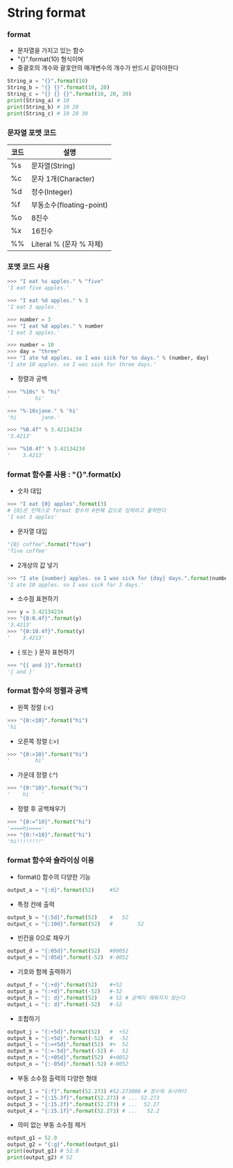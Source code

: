 # String format 

### format 
- 문자열을 가지고 있는 함수 
- "{}".format(10) 형식이며 
-  중괄호의 개수와 괄호안의 매개변수의 개수가 반드시 같아야한다
```python
String_a = "{}".format(10)
String_b = "{} {}".format(10, 20)
String_c = "{} {} {}".format(10, 20, 30)  
print(String_a) # 10
print(String_b) # 10 20 
print(String_c) # 10 20 30
```

### 문자열 포맷 코드
| 코드 | 설명 |
| --- | --- |
| %s | 문자열(String) |
| %c | 문자 1개(Character) |
| %d | 정수(Integer) |
| %f | 부동소수(floating-point) |
| %o | 8진수 |
| %x | 16진수 |
| %% | Literal % (문자 % 자체) |

### 포맷 코드 사용
```python
>>> "I eat %s apples." % "five"
'I eat five apples.'
```
```python
>>> "I eat %d apples." % 3
'I eat 3 apples.'
```
```python
>>> number = 3
>>> "I eat %d apples." % number
'I eat 3 apples.'
```
```python
>>> number = 10
>>> day = "three"
>>> "I ate %d apples. so I was sick for %s days." % (number, day)
'I ate 10 apples. so I was sick for three days.'
```
- 정렬과 공백 
```python
>>> "%10s" % "hi"
'        hi'
```
```python
>>> "%-10sjane." % 'hi'
'hi        jane.'
```
```python
>>> "%0.4f" % 3.42134234
'3.4213'
```
```python
>>> "%10.4f" % 3.42134234
'    3.4213'
```

### format 함수를 사용 : "{}".format(x)
- 숫자 대입
```python
>>> "I eat {0} apples".format(3) 
# {0}은 인덱스로 format 함수의 0번째 값으로 입력하고 출력한다 
'I eat 3 apples'
```

- 문자열 대입
```python
"{0} coffee".format("five")
'five coffee'
```

- 2개상의 값 넣기
```python
>>> "I ate {number} apples. so I was sick for {day} days.".format(number=10, day=3)
'I ate 10 apples. so I was sick for 3 days.'
```

- 소수점 표현하기
```python
>>> y = 3.42134234
>>> "{0:0.4f}".format(y)
'3.4213'
>>> "{0:10.4f}".format(y)
'    3.4213'
```

- { 또는 } 문자 표현하기
```python
>>> "{{ and }}".format()
'{ and }'
```

### format 함수의 정렬과 공백
- 왼쪽 정렬 (:<) 
```python
>>> "{0:<10}".format("hi")
'hi        '
```

- 오른쪽 정렬 (:>)
```python
>>> "{0:>10}".format("hi")
'        hi'
```

- 가운데 정렬 (:^)
```python
>>> "{0:^10}".format("hi")
'    hi    '
```

- 정렬 후 공백채우기 
```python
>>> "{0:=^10}".format("hi")
'====hi===='
>>> "{0:!<10}".format("hi")
'hi!!!!!!!!'
```

### format 함수와 슬라이싱 이용
- format() 함수의 다양한 기능
```python
output_a = "{:d}".format(52)     #52
```

- 특정 칸에 출력
```python
output_b = "{:5d}".format(52)    #   52
output_c = "{:10d}".format(52)   #        52
```

- 빈칸을 0으로 채우기 
```python
output_d = "{:05d}".format(52)   #00052
output_e = "{:05d}".format(-52)  #-0052
```

- 기호와 함께 출력하기
```python
output_f = "{:+d}".format(52)    #+52 
output_g = "{:+d}".format(-52)   #-52 
output_h = "{: d}".format(52)    # 52 # 공백이 채워지지 않는다  
output_i = "{: d}".format(-52)   #-52 
```

- 조합하기
```python
output_j = "{:+5d}".format(52)   #  +52 
output_k = "{:+5d}".format(-52)  #  -52
output_l = "{:=+5d}".format(52)  #+  52
output_m = "{:=-5d}".format(-52) #-  52 
output_n = "{:+05d}".format(52)  #+0052
output_o = "{:-05d}".format(-52) #-0052 
```

- 부동 소수점 출력의 다양한 형태
```python
output_1 = "{:f}".format(52.273) #52.273000 # 정수와 유사하다 
output_2 = "{:15.3f}".format(52.273) # ... 52.273
output_3 = "{:15.2f}".format(52.273) # ...  52.27
output_4 = "{:15.1f}".format(52.273) # ...   52.2
```

-  의미 없는 부동 소수점 제거  
```python
output_g1 = 52.0
output_g2 = "{:g}".format(output_g1)
print(output_g1) # 52.0 
print(output_g2) # 52
```